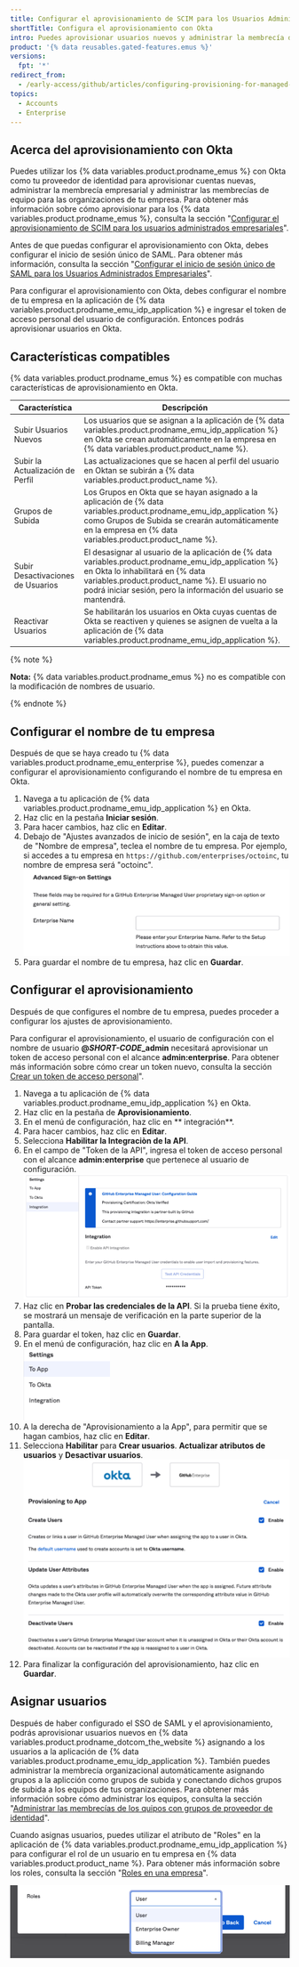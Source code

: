 ```yaml
---
title: Configurar el aprovisionamiento de SCIM para los Usuarios Administrados Empresariales con Okta
shortTitle: Configura el aprovisionamiento con Okta
intro: Puedes aprovisionar usuarios nuevos y administrar la membrecía de tu empresa y equipos utilizando Okta como tu proveedor de identidad.
product: '{% data reusables.gated-features.emus %}'
versions:
  fpt: '*'
redirect_from:
  - /early-access/github/articles/configuring-provisioning-for-managed-users-with-okta
topics:
  - Accounts
  - Enterprise
---
```


## Acerca del aprovisionamiento con Okta

Puedes utilizar los {% data variables.product.prodname_emus %} con Okta como tu proveedor de identidad para aprovisionar cuentas nuevas, administrar la membrecía empresarial y administrar las membrecías de equipo para las organizaciones de tu empresa. Para obtener más información sobre cómo aprovisionar para los {% data variables.product.prodname_emus %}, consulta la sección "[Configurar el aprovisionamiento de SCIM para los usuarios administrados empresariales](/github/setting-up-and-managing-your-enterprise/managing-your-enterprise-users-with-your-identity-provider/configuring-scim-provisioning-for-enterprise-managed-users)".

Antes de que puedas configurar el aprovisionamiento con Okta, debes configurar el inicio de sesión único de SAML. Para obtener más información, consulta la sección "[Configurar el inicio de sesión único de SAML para los Usuarios Administrados Empresariales](/github/setting-up-and-managing-your-enterprise/managing-your-enterprise-users-with-your-identity-provider/configuring-saml-single-sign-on-for-enterprise-managed-users)".

Para configurar el aprovisionamiento con Okta, debes configurar el nombre de tu empresa en la aplicación de {% data variables.product.prodname_emu_idp_application %} e ingresar el token de acceso personal del usuario de configuración. Entonces podrás aprovisionar usuarios en Okta.

## Características compatibles

{% data variables.product.prodname_emus %} es compatible con muchas características de aprovisionamiento en Okta.

| Característica                    | Descripción                                                                                                                                                                                                                                                        |
| --------------------------------- | ------------------------------------------------------------------------------------------------------------------------------------------------------------------------------------------------------------------------------------------------------------------ |
| Subir Usuarios Nuevos             | Los usuarios que se asignan a la aplicación de {% data variables.product.prodname_emu_idp_application %} en Okta se crean automáticamente en la empresa en {% data variables.product.product_name %}.                                                          |
| Subir la Actualización de Perfil  | Las actualizaciones que se hacen al perfil del usuario en Oktan se subirán a {% data variables.product.product_name %}.                                                                                                                                            |
| Grupos de Subida                  | Los Grupos en Okta que se hayan asignado a la aplicación de {% data variables.product.prodname_emu_idp_application %} como Grupos de Subida se crearán automáticamente en la empresa en {% data variables.product.product_name %}.                             |
| Subir Desactivaciones de Usuarios | El desasignar al usuario de la aplicación de {% data variables.product.prodname_emu_idp_application %} en Okta lo inhabilitará en {% data variables.product.product_name %}. El usuario no podrá iniciar sesión, pero la información del usuario se mantendrá. |
| Reactivar Usuarios                | Se habilitarán los usuarios en Okta cuyas cuentas de Okta se reactiven y quienes se asignen de vuelta a la aplicación de {% data variables.product.prodname_emu_idp_application %}.                                                                              |

{% note %}

**Nota:** {% data variables.product.prodname_emus %} no es compatible con la modificación de nombres de usuario.

{% endnote %}

## Configurar el nombre de tu empresa

Después de que se haya creado tu {% data variables.product.prodname_emu_enterprise %}, puedes comenzar a configurar el aprovisionamiento configurando el nombre de tu empresa en Okta.

1. Navega a tu aplicación de {% data variables.product.prodname_emu_idp_application %} en Okta.
1. Haz clic en la pestaña **Iniciar sesión**.
1. Para hacer cambios, haz clic en **Editar**.
1. Debajo de "Ajustes avanzados de inicio de sesión", en la caja de texto de "Nombre de empresa", teclea el nombre de tu empresa. Por ejemplo, si accedes a tu empresa en `https://github.com/enterprises/octoinc`, tu nombre de empresa será "octoinc". ![Captura de pantalla del campo de Nombre de Empresa en Okta](/assets/images/help/enterprises/okta-emu-enterprise-name.png)
1. Para guardar el nombre de tu empresa, haz clic en **Guardar**.

## Configurar el aprovisionamiento

Después de que configures el nombre de tu empresa, puedes proceder a configurar los ajustes de aprovisionamiento.

Para configurar el aprovisionamiento, el usuario de configuración con el nombre de usuario **@<em>SHORT-CODE</em>_admin** necesitará aprovisionar un token de acceso personal con el alcance **admin:enterprise**. Para obtener más información sobre cómo crear un token nuevo, consulta la sección [Crear un token de acceso personal](/github/setting-up-and-managing-your-enterprise/managing-your-enterprise-users-with-your-identity-provider/configuring-scim-provisioning-for-enterprise-managed-users#creating-a-personal-access-token)".

1. Navega a tu aplicación de {% data variables.product.prodname_emu_idp_application %} en Okta.
1. Haz clic en la pestaña de **Aprovisionamiento**.
1. En el menú de configuración, haz clic en ** integración**.
1. Para hacer cambios, haz clic en **Editar**.
1. Selecciona **Habilitar la Integraciòn de la API**.
1. En el campo de "Token de la API", ingresa el token de acceso personal con el alcance **admin:enterprise** que pertenece al usuario de configuración. ![Captura de pantalla que muestra el campo de Token de la API en Okta](/assets/images/help/enterprises/okta-emu-token.png)
1. Haz clic en **Probar las credenciales de la API**. Si la prueba tiene éxito, se mostrará un mensaje de verificación en la parte superior de la pantalla.
1. Para guardar el token, haz clic en **Guardar**.
1. En el menú de configuración, haz clic en **A la App**. ![Captura de pantalla que muestra el elemento de menú "A la App" en Okta](/assets/images/help/enterprises/okta-emu-to-app-menu.png)
1. A la derecha de "Aprovisionamiento a la App", para permitir que se hagan cambios, haz clic en **Editar**.
1. Selecciona **Habilitar** para **Crear usuarios**. **Actualizar atributos de usuarios** y **Desactivar usuarios**. ![Captura de pantalla que muestra las opciones de aprovisionamiento en Okta](/assets/images/help/enterprises/okta-emu-provisioning-to-app.png)
1. Para finalizar la configuración del aprovisionamiento, haz clic en **Guardar**.

## Asignar usuarios

Después de haber configurado el SSO de SAML y el aprovisionamiento, podrás aprovisionar usuarios nuevos en {% data variables.product.prodname_dotcom_the_website %} asignando a los usuarios a la aplicación de {% data variables.product.prodname_emu_idp_application %}. También puedes administrar la membrecía organizacional automáticamente asignando grupos a la aplicción como grupos de subida y conectando dichos grupos de subida a los equipos de tus organizaciones. Para obtener más información sobre cómo administrar los equipos, consulta la sección "[Administrar las membrecías de los quipos con grupos de proveedor de identidad](/github/setting-up-and-managing-your-enterprise/managing-your-enterprise-users-with-your-identity-provider/managing-team-memberships-with-identity-provider-groups)".

Cuando asignas usuarios, puedes utilizar el atributo de "Roles" en la aplicación de {% data variables.product.prodname_emu_idp_application %} para configurar el rol de un usuario en tu empresa en {% data variables.product.product_name %}. Para obtener más información sobre los roles, consulta la sección "[Roles en una empresa](/github/setting-up-and-managing-your-enterprise/managing-users-in-your-enterprise/roles-in-an-enterprise)".

![Captura de pantalla que muestra las opciones de roles para el usuario aprovisionado en Okta](/assets/images/help/enterprises/okta-emu-user-role.png)
